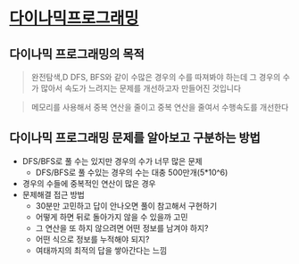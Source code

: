 # [다이나믹프로그래밍](https://www.youtube.com/watch?v=0bqfTzpWySY)

## 다이나믹 프로그래밍의 목적
> 완전탐색,D DFS, BFS와 같이 수많은 경우의 수를 따져봐야 하는데 그 경우의 수가 많아서 속도가 느려지는 문제를 개선하고자 만들어진 것입니다

> 메모리를 사용해서 중복 연산을 줄이고 중복 연산을 줄여서 수행속도를 개선한다

## 다이나믹 프로그래밍 문제를 알아보고 구분하는 방법
* DFS/BFS로 풀 수는 있지만 경우의 수가 너무 많은 문제
  * DFS/BFS로 풀 수있는 경우의 수는 대충 500만개(5*10^6)
* 경우의 수들에 중복적인 연산이 많은 경우
* 문제해결 접근 방법
  * 30분만 고민하고 답이 안나오면 풀이 참고해서 구현하기
  * 어떻게 하면 뒤로 돌아가지 않을 수 있을까 고민
  * 그 연산을 또 하지 않으려면 어떤 정보를 남겨야 하지?
  * 어떤 식으로 정보를 누적해야 되지?
  * 여태까지의 최적의 답을 쌓아간다는 느낌